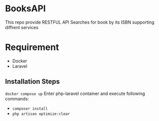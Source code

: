# BooksAPI
This repo provide RESTFUL API Searches for book by its ISBN supporting diffrent services

# Requirement
- Docker
- Laravel


## Installation Steps
```docker compose up```
Enter php-laravel container and execute following commands:
- ```composer install```
- ```php artisan optimize:clear```
